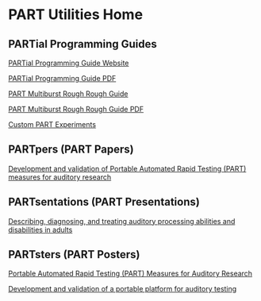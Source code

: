 # PART Utilities Home

## PARTial Programming Guides

[PARTial Programming Guide Website](PARTial_Programming_Guide.md)

[PARTial Programming Guide PDF](PARTial_Programming_Guide.pdf)

[PART Multiburst Rough Rough Guide](PART_Multiburst.md)

[PART Multiburst Rough Rough Guide PDF](PART_Multiburst.pdf)

[Custom PART Experiments](CustomExperiments.md)

## PARTpers (PART Papers)

[Development and validation of Portable Automated Rapid Testing (PART) measures for
auditory research](Papers/Gallun_et_al_2018_POMA_Development_of_PART.pdf)

## PARTsentations (PART Presentations)

[Describing, diagnosing, and treating auditory processing abilities and disabilities in adults](Presentations/Gallun_ASHA_2018_Short_Course.pdf)

## PARTsters (PART Posters)

[Portable Automated Rapid Testing (PART) Measures for Auditory Research](Posters/ASA_2018_Minneapolis_PARTners_Final_May_2018.pdf)

[Development and validation of a portable platform for auditory testing](Posters/ASA_NOLA_2017_Gallun_et_al_iPad_psychoacoustics.pdf)
